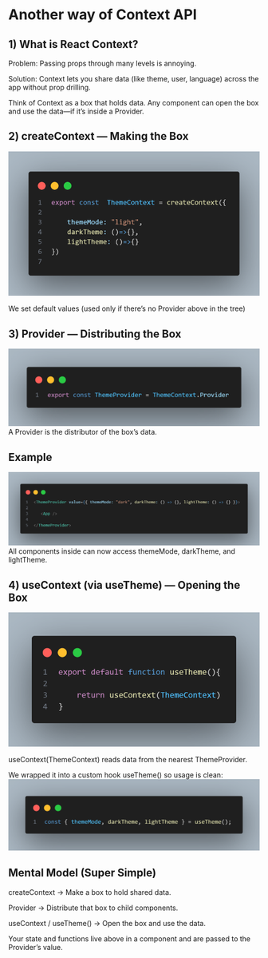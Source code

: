 # Another way of Context API

## 1) What is React Context?
Problem: Passing props through many levels is annoying.

Solution: Context lets you share data (like theme, user, language) across the app without prop drilling.

Think of Context as a box that holds data. Any component can open the box and use the data—if it’s inside a Provider.


## 2) createContext — Making the Box

![alt text](code.png)

We set default values (used only if there’s no Provider above in the tree)



## 3) Provider — Distributing the Box
![alt text](image-4.png)
A Provider is the distributor of the box’s data. 
## Example
![alt text](image-5.png)
All components inside <App /> can now access themeMode, darkTheme, and lightTheme.



## 4) useContext (via useTheme) — Opening the Box
![alt text](image-6.png)

useContext(ThemeContext) reads data from the nearest ThemeProvider.

We wrapped it into a custom hook useTheme() so usage is clean:
![alt text](image-7.png)


## Mental Model (Super Simple)

createContext → Make a box to hold shared data.

Provider → Distribute that box to child components.

useContext / useTheme() → Open the box and use the data.

Your state and functions live above in a component and are passed to the Provider’s value.